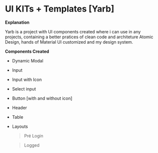 # UI KITs + Templates [Yarb]

**Explanation**

Yarb is a project with UI components created where i can use in any projects, containing a better pratices of clean code and architeture Atomic Design, hands of Material UI customized and my design system.

**Components Created**

- Dynamic Modal
- Input
- Input with Icon
- Select input
- Button [with and without icon]
- Header
- Table

- Layouts

  > Pré Login

  > Logged
